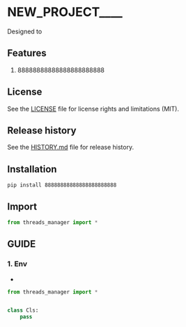 # NEW_PROJECT____
Designed to 

## Features
1. 88888888888888888888888


## License
See the [LICENSE](LICENSE) file for license rights and limitations (MIT).


## Release history
See the [HISTORY.md](HISTORY.md) file for release history.


## Installation
```commandline
pip install 88888888888888888888888
```

## Import

```python
from threads_manager import *
```


## GUIDE

### 1. Env
*

```python
from threads_manager import *


class Cls:
    pass
```

